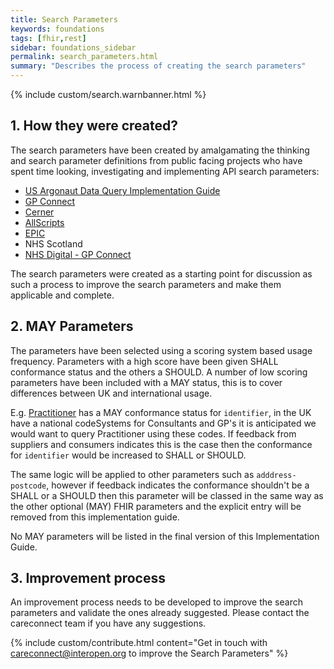 ```yaml
---
title: Search Parameters
keywords: foundations
tags: [fhir,rest]
sidebar: foundations_sidebar
permalink: search_parameters.html
summary: "Describes the process of creating the search parameters"
---
```


{% include custom/search.warnbanner.html %}

## 1. How they were created? ##

The search parameters have been created by amalgamating the thinking and search parameter definitions from public facing projects who have spent time looking, investigating and implementing API search parameters:


- [US Argonaut Data Query Implementation Guide](http://www.fhir.org/guides/argonaut/r2/Conformance-server.html)
- [GP Connect](https://nhsconnect.github.io/gpconnect/accessrecord_rest.html)
- [Cerner](http://fhir.cerner.com/millennium/dstu2/)
- [AllScripts](https://developer.allscripts.com/)
- [EPIC](https://open.epic.com/Interface/FHIR)
- NHS Scotland
- [NHS Digital - GP Connect](https://nhsconnect.github.io/gpconnect/accessrecord_rest.html)

The search parameters were created as a starting point for discussion as such a process to improve the search parameters and make them applicable and complete.

## 2. MAY Parameters ##

The parameters have been selected using a scoring system based usage frequency. Parameters with a high score have been given SHALL conformance status and the others a SHOULD. A number of low scoring parameters have been included with a MAY status, this is to cover differences between UK and international usage.

E.g. [Practitioner](restfulapis_identification_practitoner.html) has a MAY conformance status for `identifier`, in the UK have a national codeSystems for Consultants and GP's it is anticipated we would want to query Practitioner using these codes. If feedback from suppliers and consumers indicates this is the case then the conformance for `identifier` would be increased to SHALL or SHOULD. <br>

The same logic will be applied to other parameters such as `adddress-postcode`, however if feedback indicates the conformance shouldn't be a SHALL or a SHOULD then this parameter will be classed in the same way as the other optional (MAY) FHIR parameters and the explicit entry will be removed from this implementation guide.

No MAY parameters will be listed in the final version of this Implementation Guide.

## 3. Improvement process ##

An improvement process needs to be developed to improve the search parameters and validate the ones already suggested. Please contact the careconnect team if you have any suggestions.

{% include custom/contribute.html content="Get in touch with careconnect@interopen.org to improve the Search Parameters" %}
